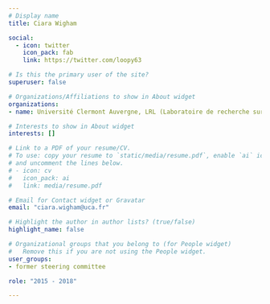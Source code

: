 ```yaml
---
# Display name
title: Ciara Wigham

social:
  - icon: twitter
    icon_pack: fab
    link: https://twitter.com/loopy63

# Is this the primary user of the site?
superuser: false

# Organizations/Affiliations to show in About widget
organizations:
- name: Université Clermont Auvergne, LRL (Laboratoire de recherche sur le langage)

# Interests to show in About widget
interests: []

# Link to a PDF of your resume/CV.
# To use: copy your resume to `static/media/resume.pdf`, enable `ai` icons in `params.toml`, 
# and uncomment the lines below.
# - icon: cv
#   icon_pack: ai
#   link: media/resume.pdf

# Email for Contact widget or Gravatar
email: "ciara.wigham@uca.fr"

# Highlight the author in author lists? (true/false)
highlight_name: false

# Organizational groups that you belong to (for People widget)
#   Remove this if you are not using the People widget.
user_groups:
- former steering committee

role: "2015 - 2018"

---
```

